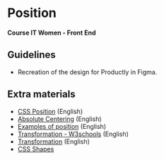 # Position
<b> Course IT Women - Front End </b> 

## Guidelines
- Recreation of the design for Productly in Figma.   

## Extra materials 

- [CSS Position](https://www.w3schools.com/css/css_positioning.asp) (English)
- [Absolute Centering](https://codepen.io/shshaw/full/gEiDt) (English)
- [Examples of position](http://learnlayout.com/position-example.html) (English)
- [Transformation - W3schools](https://www.w3schools.com/css/css3_2dtransforms.asp) (English)
- [Transformation](https://css-tricks.com/almanac/properties/t/transform/) (English)
- [CSS Shapes](https://css-tricks.com/the-shapes-of-css/)

